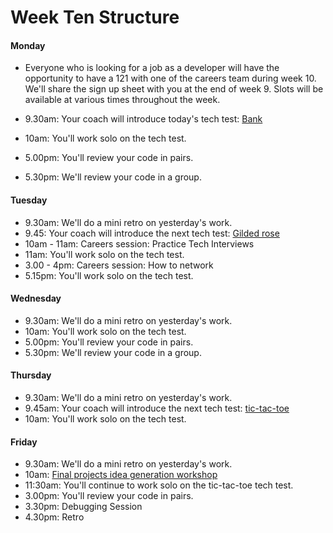 # Week Ten Structure

#### Monday

* Everyone who is looking for a job as a developer will have the opportunity to have a 121 with one of the careers team during week 10. We'll share the sign up sheet with you at the end of week 9. Slots will be available at various times throughout the week.

* 9.30am: Your coach will introduce today's tech test: [Bank](../../individual_challenges/bank_tech_test.md)
* 10am: You'll work solo on the tech test.
* 5.00pm: You'll review your code in pairs.
* 5.30pm: We'll review your code in a group.

#### Tuesday
* 9.30am: We'll do a mini retro on yesterday's work.
* 9.45: Your coach will introduce the next tech test: [Gilded rose](../../individual_challenges/gilded_rose.md)
* 10am - 11am: Careers session: Practice Tech Interviews
* 11am: You'll work solo on the tech test.
* 3.00 - 4pm: Careers session: How to network
* 5.15pm: You'll work solo on the tech test.

#### Wednesday
* 9.30am: We'll do a mini retro on yesterday's work.
* 10am: You'll work solo on the tech test.
* 5.00pm: You'll review your code in pairs.
* 5.30pm: We'll review your code in a group.

#### Thursday

* 9.30am: We'll do a mini retro on yesterday's work.
* 9.45am: Your coach will introduce the next tech test: [tic-tac-toe](../../individual_challenges/tic_tac_toe.md)
* 10am: You'll work solo on the tech test.

#### Friday

* 9.30am: We'll do a mini retro on yesterday's work.
* 10am: [Final projects idea generation workshop](https://github.com/makersacademy/skills-workshops/blob/master/project_idea_generation_workshop.md)
* 11:30am: You'll continue to work solo on the tic-tac-toe tech test.
* 3.00pm: You'll review your code in pairs.
* 3.30pm: Debugging Session
* 4.30pm: Retro
